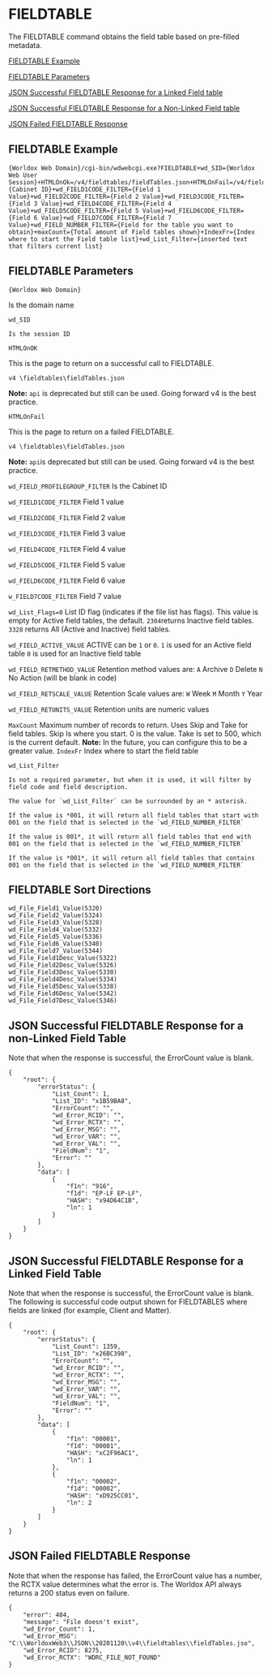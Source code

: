 # FIELDTABLE
The FIELDTABLE command obtains the field table based on pre-filled metadata.

[FIELDTABLE Example](#fieldtable-example)

[FIELDTABLE Parameters](#fieldtable-parameters)

[JSON Successful FIELDTABLE Response for a Linked Field table](#json-successful-fieldtable-response-for-a-linked-field-table)

[JSON Successful FIELDTABLE Response for a Non-Linked Field table](#json-successful-fieldtable-response-for-a-non-linked-field-table)

[JSON Failed FIELDTABLE Response](#json-failed-fieldtable-response)

## FIELDTABLE Example
```
{Worldox Web Domain}/cgi-bin/wdwebcgi.exe?FIELDTABLE+wd_SID={Worldox Web User Session}+HTMLOnOk=/v4/fieldtables/fieldTables.json+HTMLOnFail=/v4/fieldtables/fieldTables.json+wd_FIELD_PROFILEGROUP_FILTER={Cabinet ID}+wd_FIELD1CODE_FILTER={Field 1 Value}+wd_FIELD2CODE_FILTER={Field 2 Value}+wd_FIELD3CODE_FILTER={Field 3 Value}+wd_FIELD4CODE_FILTER={Field 4 Value}+wd_FIELD5CODE_FILTER={Field 5 Value}+wd_FIELD6CODE_FILTER={Field 6 Value}+wd_FIELD7CODE_FILTER={Field 7 Value}+wd_FIELD_NUMBER_FILTER={Field for the table you want to obtain}+maxCount={Total amount of Field tables shown}+IndexFr={Index where to start the Field table list}+wd_List_Filter={inserted text that filters current list}
```

## FIELDTABLE Parameters
`{Worldox Web Domain}`

Is the domain name

`wd_SID`

	Is the session ID

`HTMLOnOK`

This is the page to return on a successful call to FIELDTABLE.

`v4 \fieldtables\fieldTables.json`

**Note:** `api` is deprecated but still can be used. Going forward v4 is the best practice.

`HTMLOnFail`

This is the page to return on a failed FIELDTABLE.

`v4 \fieldtables\fieldTables.json`

**Note:** `api`is deprecated but still can be used. Going forward v4 is the best practice.

`wd_FIELD_PROFILEGROUP_FILTER`
	Is the Cabinet ID

`wd_FIELD1CODE_FILTER`
	Field 1 value

`wd_FIELD2CODE_FILTER`
	Field 2 value

`wd_FIELD3CODE_FILTER`
	Field 3 value

`wd_FIELD4CODE_FILTER`
	Field 4 value

`wd_FIELD5CODE_FILTER`
	Field 5 value

`wd_FIELD6CODE_FILTER`
	Field 6 value

`w_FIELD7CODE_FILTER`
	Field 7 value

`wd_List_Flags=0`
	List ID flag (indicates if the file list has flags). This value is empty for Active field tables, the default.
	`2304`returns Inactive field tables.
	`3328` returns All (Active and Inactive) field tables.

`wd_FIELD_ACTIVE_VALUE`
	ACTIVE can be `1` or `0`.
	`1` is used for an Active field table
	`0` is used for an Inactive field table

`wd_FIELD_RETMETHOD_VALUE` 
Retention method values are:
		`A` Archive
		`D` Delete
		`N` No Action (will be blank in code)

`wd_FIELD_RETSCALE_VALUE`
	Retention Scale values are:
	`W` Week
	`M` Month
	`Y` Year

`wd_FIELD_RETUNITS_VALUE`
	Retention units are numeric values

`MaxCount`
	Maximum number of records to return. Uses Skip and Take for field tables. Skip Is where you start. 0 is the value. Take Is set to 500, which is the current default. **Note:** In the future, you can configure this to be a greater value. 
`IndexFr`
	Index where to start the field table

`wd_List_Filter`

	Is not a required parameter, but when it is used, it will filter by field code and field description.
	
	The value for `wd_List_Filter` can be surrounded by an * asterisk.
		
	If the value is *001, it will return all field tables that start with 001 on the field that is selected in the `wd_FIELD_NUMBER_FILTER`
	
	If the value is 001*, it will return all field tables that end with 001 on the field that is selected in the `wd_FIELD_NUMBER_FILTER`
	
	If the value is *001*, it will return all field tables that contains 001 on the field that is selected in the `wd_FIELD_NUMBER_FILTER`

## FIELDTABLE Sort Directions
```
wd_File_Field1_Value(5320)
wd_File_Field2_Value(5324)
wd_File_Field3_Value(5328)
wd_File_Field4_Value(5332)
wd_File_Field5_Value(5336)
wd_File_Field6_Value(5340)
wd_File_Field7_Value(5344)
wd_File_Field1Desc_Value(5322)
wd_File_Field2Desc_Value(5326)
wd_File_Field3Desc_Value(5330)
wd_File_Field4Desc_Value(5334)
wd_File_Field5Desc_Value(5338)
wd_File_Field6Desc_Value(5342)
wd_File_Field7Desc_Value(5346)
```

## JSON Successful FIELDTABLE Response for a non-Linked Field Table 

Note that when the response is successful, the ErrorCount value is blank. 

```
{
    "root": {
        "errorStatus": {
            "List_Count": 1,
            "List_ID": "x1B59BA8",
            "ErrorCount": "",
            "wd_Error_RCID": "",
            "wd_Error_RCTX": "",
            "wd_Error_MSG": "",
            "wd_Error_VAR": "",
            "wd_Error_VAL": "",
            "FieldNum": "1",
            "Error": ""
        },
        "data": [
            {
                "f1n": "916",
                "f1d": "EP-LF EP-LF",
                "HASH": "x94D64C1B",
                "ln": 1
            }
        ]
    }
}
```

## JSON Successful FIELDTABLE Response for a Linked Field Table

Note that when the response is successful, the ErrorCount value is blank. 
The following is successful code output shown for FIELDTABLES where fields are linked (for example, Client and Matter). 

```
{
    "root": {
        "errorStatus": {
            "List_Count": 1359,
            "List_ID": "x26BC398",
            "ErrorCount": "",
            "wd_Error_RCID": "",
            "wd_Error_RCTX": "",
            "wd_Error_MSG": "",
            "wd_Error_VAR": "",
            "wd_Error_VAL": "",
            "FieldNum": "1",
            "Error": ""
        },
        "data": [
            {
                "f1n": "00001",
                "f1d": "00001",
                "HASH": "xC2F96AC1",
                "ln": 1
            },
            {
                "f1n": "00002",
                "f1d": "00002",
                "HASH": "xD925CC01",
                "ln": 2
            }
        ]
    }
}
```
## JSON Failed FIELDTABLE Response

Note that when the response has failed, the ErrorCount value has a number, the RCTX value determines what the error is. The Worldox API always returns a 200 status even on failure.  

```
{
    "error": 404,
    "message": "File doesn't exist",
    "wd_Error_Count": 1,
    "wd_Error_MSG": "C:\\WorldoxWeb3\\JSON\\20201120\\v4\\fieldtables\\fieldTables.jso",
    "wd_Error_RCID": 8275,
    "wd_Error_RCTX": "WDRC_FILE_NOT_FOUND"
}
```
